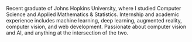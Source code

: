 Recent graduate of Johns Hopkins University, where I studied Computer Science and Applied Mathematics & Statistics. Internship and academic experience includes
machine learning, deep learning, augmented reality, computer vision, and web development. Passionate about computer vision and AI, and anything at the intersection of the two. 
